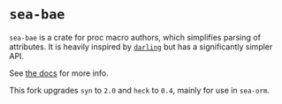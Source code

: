 # `sea-bae`

`sea-bae` is a crate for proc macro authors, which simplifies parsing of attributes. It is heavily inspired by [`darling`](https://crates.io/crates/darling) but has a significantly simpler API.

See [the docs](https://docs.rs/sea-bae) for more info.

This fork upgrades `syn` to `2.0` and `heck` to `0.4`, mainly for use in `sea-orm`.
